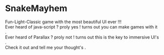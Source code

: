 # SnakeMayhem
Fun-Light-Classic game with the most beautiful UI ever !!! <br>
Ever heard of java-script ? proly yes !  turns out you can make games with it . <br>
Ever heard of Parallax ? proly not ! turns out this is the key to immersive UI's . <br>
Check it out and tell me your thought's . <br>

 
